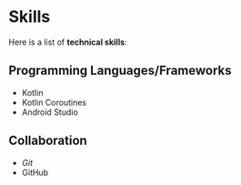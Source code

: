 # Skills

Here is a list of **technical skills**: 

## Programming Languages/Frameworks
- Kotlin
- Kotlin Coroutines
- Android Studio

## Collaboration
- _Git_
- GitHub

